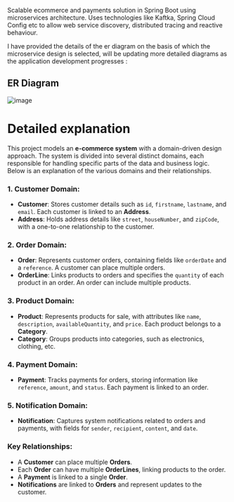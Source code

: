 Scalable ecommerce and payments solution in Spring Boot using microservices architecture. Uses technologies like Kaftka, Spring Cloud Config etc to allow web service discovery, distributed tracing and reactive behaviour.

I have provided the details of the er diagram on the basis of which the microservice design is selected, will be updating more detailed diagrams as the application development progresses : 

## ER Diagram
![image](https://github.com/user-attachments/assets/f8bf1bc4-8772-4a24-810b-e28f0bd63cf7)

# Detailed explanation

This project models an **e-commerce system** with a domain-driven design approach. 
The system is divided into several distinct domains, each responsible for handling specific parts of the data and business logic. 
Below is an explanation of the various domains and their relationships.

### 1. **Customer Domain**:
   - **Customer**: Stores customer details such as `id`, `firstname`, `lastname`, and `email`. Each customer is linked to an **Address**.
   - **Address**: Holds address details like `street`, `houseNumber`, and `zipCode`, with a one-to-one relationship to the customer.

### 2. **Order Domain**:
   - **Order**: Represents customer orders, containing fields like `orderDate` and a `reference`. A customer can place multiple orders.
   - **OrderLine**: Links products to orders and specifies the `quantity` of each product in an order. An order can include multiple products.

### 3. **Product Domain**:
   - **Product**: Represents products for sale, with attributes like `name`, `description`, `availableQuantity`, and `price`. Each product belongs to a **Category**.
   - **Category**: Groups products into categories, such as electronics, clothing, etc.

### 4. **Payment Domain**:
   - **Payment**: Tracks payments for orders, storing information like `reference`, `amount`, and `status`. Each payment is linked to an order.

### 5. **Notification Domain**:
   - **Notification**: Captures system notifications related to orders and payments, with fields for `sender`, `recipient`, `content`, and `date`.

### Key Relationships:
   - A **Customer** can place multiple **Orders**.
   - Each **Order** can have multiple **OrderLines**, linking products to the order.
   - A **Payment** is linked to a single **Order**.
   - **Notifications** are linked to **Orders** and represent updates to the customer.


